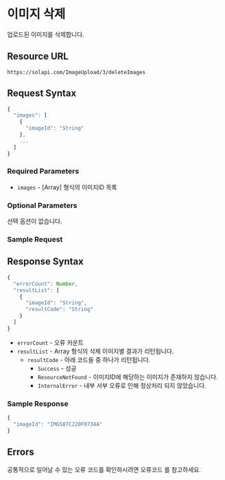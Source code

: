 # 이미지 삭제

업로드된 이미지를 삭제합니다.

## Resource URL

`https://solapi.com/ImageUpload/3/deleteImages`

## Request Syntax

```javascript
{
  "images": [
    {
      "imageId": "String"
    },
    ...
  ]
}
```

### Required Parameters

* `images` - \[Array\] 형식의 이미지ID 목록

### Optional Parameters

선택 옵션이 없습니다.

### Sample Request

## Response Syntax

```javascript
{
  "errorCount": Number,
  "resultList": [
    {
      "imageId": "String",
      "resultCode": "String"
    }
  ]
}
```

* `errorCount` - 오류 카운트
* `resultList` - Array 형식의 삭제 이미지별 결과가 리턴됩니다.
  * `resultCode` - 아래 코드들 중 하나가 리턴됩니다.
    * `Success` - 성공
    * `ResourceNotFound` - 이미지ID에 해당하는 이미지가 존재하지 않습니다.
    * `InternalError` - 내부 서부 오류로 인해 정상처리 되지 않았습니다.

### Sample Response

```javascript
{
  "imageId": "IMG587C220F0734A"
}
```

## Errors

공통적으로 일어날 수 있는 오류 코드를 확인하시려면 오류코드 를 참고하세요.

